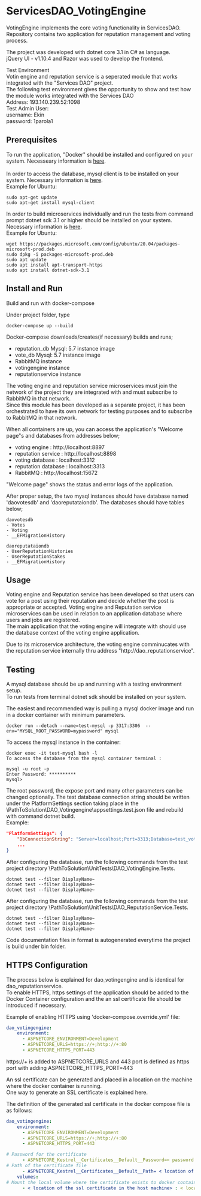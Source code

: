# ServicesDAO_VotingEngine
VotingEngine implements the core voting functionality in ServicesDAO. Repository contains two application for reputation management and voting process.

The project was developed with dotnet core 3.1 in C# as language.<br>
jQuery UI - v1.10.4 and Razor was used to develop the frontend.<br>

Test Environment<br>
Votin engine and reputation service is a seperated module that works integrated with the "Services DAO" project.<br>
The following test environment gives the opportunity to show and test how the module works integrated with the Services DAO <br>
Address: 193.140.239.52:1098 <br>
Test Admin User:<br>
username: Ekin<br>
password: 1parola1<br>

## Prerequisites
To run the application, "Docker" should be installed and configured on your system. Necesseary information is [here](https://docs.docker.com/engine/install/).<br>
<br>
In order to access the database, mysql client is to be installed on your system. Necessary information is [here](https://dev.mysql.com/doc/mysql-shell/8.0/en/mysql-shell-install-linux-quick.html).<br>
Example for Ubuntu:
```shell
sudo apt-get update
sudo apt-get install mysql-client
```
In order to build microservices individually and run the tests from command prompt dotnet sdk 3.1 or higher should be installed on your system. Necessary information is [here](https://docs.microsoft.com/tr-tr/dotnet/core/install/linux-ubuntu).<br>
Example for Ubuntu:
```shell
wget https://packages.microsoft.com/config/ubuntu/20.04/packages-microsoft-prod.deb
sudo dpkg -i packages-microsoft-prod.deb
sudo apt update
sudo apt install apt-transport-https
sudo apt install dotnet-sdk-3.1
```

## Install and Run

Build and run with docker-compose <br>

Under project folder, type 
```shell
docker-compose up --build
```
Docker-compose downloads/creates(if necessary) builds and runs;

- reputation_db Mysql: 5.7 instance image 
- vote_db Mysql: 5.7 instance image 
- RabbitMQ instance
- votingengine instance
- reputationservice instance

The voting engine and reputation service microservices must join the network of the project they are integrated with and must subscribe to RabbitMQ in that network. <br>
Since this module has been developed as a separate project, it has been orchestrated to have its own network for testing purposes and to subscribe to RabbitMQ in that network.<br>

When all containers are up, you can access the application's "Welcome page"s and databases from addresses below;<br>
- voting engine       : http://localhost:8897 
- reputation service  : http://localhost:8898
- voting database     : localhost:3312
- reputation database : localhost:3313
- RabbitMQ            : http://localhost:15672

"Welcome page" shows the status and error logs of the application. <br>

After proper setup, the two mysql instances should have database named 'daovotesdb' and 'daoreputataiondb'. The databases should have tables below;<br>
```shell
daovotesdb
- Votes
- Voting
- __EFMigrationHistory

daoreputataiondb
- UserReputationHistories
- UserReputationStakes
- __EFMigrationHistory
```

## Usage

Voting engine and Reputation service has been developed so that users can vote for a post using their reputation and decide whether the post is appropriate or accepted. Voting engine and Reputation service microservices can be used in relation to an application database where users and jobs are registered.<br>
The main application that the voting engine will integrate with should use the database context of the voting engine application.<br>

Due to its microservice architecture, the voting engine comminucates with the reputation service internally thru address "http://dao_reputationservice".

## Testing
A mysql database should be up and running with a testing environment setup.<br>
To run tests from terminal dotnet sdk should be installed on your system.<br>

The easiest and recommended way is pulling a mysql docker image and run in a docker container with minimum parameters.
```shell
docker run --detach --name=test-mysql -p 3317:3306  --env="MYSQL_ROOT_PASSWORD=mypassword" mysql
```
To access the mysql instance in the container:

```shell
docker exec -it test-mysql bash -l
To access the database from the mysql container terminal :

mysql -u root -p
Enter Password: **********
mysql>
```
The root password, the expose port and many other parameters can be changed optionally. The test database connection string should be written under the PlatformSettings section taking place in the \PathToSolution\DAO_Votingengine\appsettings.test.json file and rebuild with command dotnet build.<br>
Example:
```json
"PlatformSettings": {
    "DbConnectionString": "Server=localhost;Port=3313;Database=test_votingdb;Uid=root;Pwd=mypassword;",
    ...
}
```
After configuring the database, run the following commands from the test project directory \PathToSolution\UnitTests\DAO_VotingEngine.Tests\.
```shell
dotnet test --filter DisplayName~
dotnet test --filter DisplayName~
dotnet test --filter DisplayName~
```
After configuring the database, run the following commands from the test project directory \PathToSolution\UnitTests\DAO_ReputationService.Tests\.
```shell
dotnet test --filter DisplayName~
dotnet test --filter DisplayName~
dotnet test --filter DisplayName~
```
Code documentation files in format is autogenerated everytime the project is build under bin folder.

## HTTPS Configuration
The process below is explained for dao_votingengine and is identical for dao_reputationservice.<br>
To enable HTTPS, https settings of the application should be added to the Docker Container configuration and the an ssl certificate file should be introduced if necessary.<br>

Example of enabling HTTPS using 'docker-compose.override.yml' file:
```yml
dao_votingengine:
    environment:
      - ASPNETCORE_ENVIRONMENT=Development
      - ASPNETCORE_URLS=https://+;http://+:80
      - ASPNETCORE_HTTPS_PORT=443
```
https://+ is added to ASPNETCORE_URLS and 443 port is defined as https port with adding ASPNETCORE_HTTPS_PORT=443<br>

An ssl certificate can be generated and placed in a location on the machine where the docker container is running.<br>
One way to generate an SSL certificate is explained here.<br>

The definition of the generated ssl certificate in the docker compose file is as follows:
```yml
dao_votingengine:
    environment:
      - ASPNETCORE_ENVIRONMENT=Development
      - ASPNETCORE_URLS=https://+;http://+:80
      - ASPNETCORE_HTTPS_PORT=443

# Password for the certificate
      - ASPNETCORE_Kestrel__Certificates__Default__Password=< password of the generated certificate >
# Path of the certificate file
      - ASPNETCORE_Kestrel__Certificates__Default__Path= < location of the ssl certificate in docker container. Example: '/https/aspnetapp.pfx' > 
    volumes:
# Mount the local volume where the certificate exists to docker container
      - < location of the ssl certificate in the host machine> : < location of the ssl certificate in docker container. Example: '~/.aspnet/https:/https:ro'>
```

